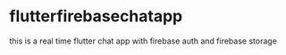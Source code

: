 # flutterfirebasechatapp
this is a real time flutter chat app with firebase auth and firebase storage
